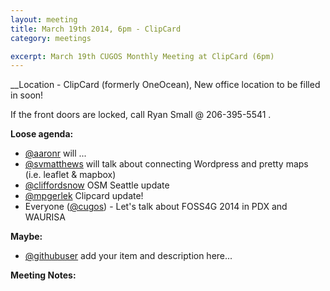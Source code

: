 ```yaml
---
layout: meeting
title: March 19th 2014, 6pm - ClipCard
category: meetings

excerpt: March 19th CUGOS Monthly Meeting at ClipCard (6pm)
---
```


__Location -  ClipCard (formerly OneOcean), New office location to be filled in soon!

If the front doors are locked, call Ryan Small @ 206-395-5541 .

__Loose agenda:__

- [@aaronr](https://github.com/aaronr) will ...
- [@svmatthews](https://github.com/svmatthews) will talk about connecting Wordpress and pretty maps (i.e. leaflet & mapbox)
- [@cliffordsnow](https://github.com/cliffordsnow) OSM Seattle update
- [@mpgerlek](https://www.example.com/) Clipcard update!
- Everyone ([@cugos](https://github.com/cugos)) - Let's talk about FOSS4G 2014 in PDX and WAURISA

__Maybe:__

- [@githubuser](https://yoururl.com/) add your item and description here...

__Meeting Notes:__

